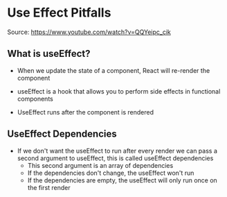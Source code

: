 # Use Effect Pitfalls

Source: https://www.youtube.com/watch?v=QQYeipc_cik

## What is useEffect?

- When we update the state of a component, React will re-render the component
- useEffect is a hook that allows you to perform side effects in functional components

- UseEffect runs after the component is rendered

## UseEffect Dependencies

- If we don't want the useEffect to run after every render we can pass a second argument to useEffect, this is called useEffect dependencies
  - This second argument is an array of dependencies
  - If the dependencies don't change, the useEffect won't run
  - If the dependencies are empty, the useEffect will only run once on the first render

## 